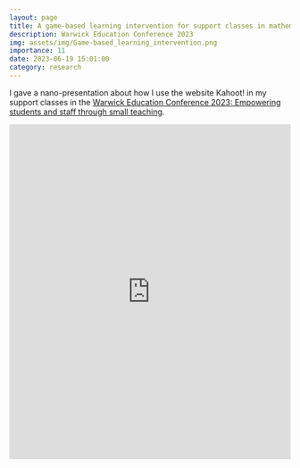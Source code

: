 ```yaml
---
layout: page
title: A game-based learning intervention for support classes in mathematics
description: Warwick Education Conference 2023
img: assets/img/Game-based_learning_intervention.png
importance: 11
date: 2023-06-19 15:01:00
category: research
---
```


I gave a nano-presentation about how I use the website Kahoot! in my support classes in the <a href="https://warwick.ac.uk/fac/cross_fac/academic-development/education-conference/">Warwick Education Conference 2023: Empowering students and staff through small teaching</a>.

<iframe width="100%" height="600px" src="https://www.youtube.com/embed/-wB0l5KaGR4?si=OJRU0kqnUavHMncr" frameborder="0" allow="accelerometer; autoplay; clipboard-write; encrypted-media; gyroscope; picture-in-picture" allowfullscreen></iframe>
